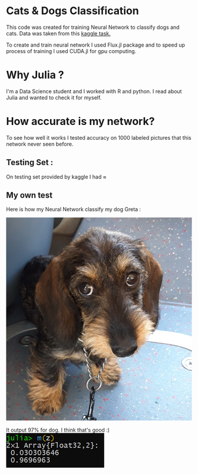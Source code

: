 # Cats & Dogs Classification

This code was created  for training Neural Network to classify dogs and cats.
Data was taken from this [kaggle task.](https://www.kaggle.com/chetankv/dogs-cats-images)

To create and train neural network I used Flux.jl package and to speed up process of training I used CUDA.jl for gpu computing.

# Why Julia ?

I'm a Data Science student and I worked with R and python.
I read about Julia and wanted to check it for myself. 

# How accurate is my network?

To see how well it works I tested accuracy on 1000 labeled pictures that this network never seen before.

## Testing Set :

On testing set provided by kaggle I had ≈

## My own test

Here is how my Neural Network classify my dog Greta :

![MY DOG](greto.jpg)

It output 97% for dog.  I think that's good :)
![TEST](Greto_ans.PNG)
